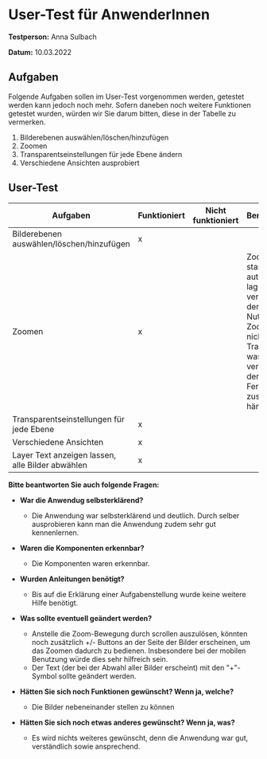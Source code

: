# User-Test für AnwenderInnen

**Testperson:** Anna Sulbach

**Datum:** 10.03.2022

## Aufgaben

Folgende Aufgaben sollen im User-Test vorgenommen werden, getestet werden kann jedoch noch mehr. 
Sofern daneben noch weitere Funktionen getestet wurden, würden wir Sie darum bitten, diese in der Tabelle zu vermerken.

1) Bilderebenen auswählen/löschen/hinzufügen
2) Zoomen
3) Transparentseinstellungen für jede Ebene ändern
4) Verschiedene Ansichten ausprobiert

## User-Test 

| **Aufgaben**                              	| Funktioniert 	| Nicht funktioniert 	| Bemerkungen 	|
|-------------------------------------------	|--------------	|--------------------	|-------------	|
| Bilderebenen auswählen/löschen/hinzufügen 	|        x      	|                    	|             	|
| Zoomen                                    	|          x    	|                    	|  Zoomen startete automatisch, lag aber vermutlich an der Maus. Nutzung des Zooms ging nicht über Trackpad, was jedoch vermutlich mit den Fernzugriff zusammen hängt           	|
| Transparentseinstellungen für jede Ebene  	|          x    	|                    	|             	|
| Verschiedene Ansichten  	|       x       	|                    	|             	|
| Layer Text anzeigen lassen, alle Bilder abwählen | x |  |  |

**Bitte beantworten Sie auch folgende Fragen:**

- **War die Anwendug selbsterklärend?**
  - Die Anwendung war selbsterklärend und deutlich. Durch selber ausprobieren kann man die Anwendung zudem sehr gut kennenlernen.

- **Waren die Komponenten erkennbar?**
  - Die Komponenten waren erkennbar.

- **Wurden Anleitungen benötigt?**
  - Bis auf die Erklärung einer Aufgabenstellung wurde keine weitere Hilfe benötigt.

- **Was sollte eventuell geändert werden?**
  - Anstelle die Zoom-Bewegung durch scrollen auszulösen, könnten noch zusätzlich +/- Buttons an der Seite der Bilder erscheinen, um das Zoomen dadurch zu bedienen. Insbesondere bei der mobilen Benutzung würde dies sehr hilfreich sein.
  - Der Text (der bei der Abwahl aller Bilder erscheint) mit den "+"-Symbol sollte geändert werden.

- **Hätten Sie sich noch Funktionen gewünscht? Wenn ja, welche?**
  - Die Bilder nebeneinander stellen zu können

- **Hätten Sie sich noch etwas anderes gewünscht? Wenn ja, was?**
  - Es wird nichts weiteres gewünscht, denn die Anwendung war gut, verständlich sowie ansprechend.
